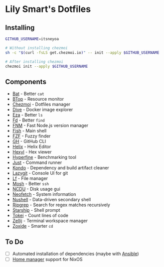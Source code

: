 # Lily Smart's Dotfiles

## Installing

```sh
GITHUB_USERNAME=itsneyoa

# Without installing chezmoi
sh -c "$(curl -fsLS get.chezmoi.io)" -- init --apply $GITHUB_USERNAME

# After installing chezmoi
chezmoi init --apply $GITHUB_USERNAME
```

## Components

- [Bat](https://github.com/sharkdp/bat) - Better `cat`
- [BTop](https://github.com/aristocratos/btop) - Resource monitor
- [Chezmoi](https://chezmoi.io) - Dotfiles manager
- [Dive](https://github.com/wagoodman/dive) - Docker image explorer
- [Eza](https://github.com/eza-community/eza) - Better `ls`
- [Fd](https://github.com/sharkdp/fd) - Better `find`
- [FNM](https://github.com/Schniz/fnm) - Fast Node.js version manager
- [Fish](https://fishshell.com) - Main shell
- [FZF](https://github.com/junegunn/fzf) - Fuzzy finder
- [GH](https://cli.github.com) - GitHub CLI
- [Helix](https://helix-editor.com) - Helix Editor
- [Hexyl](https://github.com/sharkdp/hexyl) - Hex viewer
- [Hyperfine](https://github.com/sharkdp/hyperfine) - Benchmarking tool
- [Just](https://github.com/casey/just) - Command runner
- [Kondo](https://github.com/tbillington/kondo) - Dependency and build artifact cleaner
- [Lazygit](https://github.com/jesseduffield/lazygit) - Console UI for git
- [Lf](https://github.com/gokcehan/lf) - File manager
- [Mosh](https://mosh.org/) - Better `ssh`
- [NCDU](https://dev.yorhel.nl/ncdu) - Disk usage gui
- [Neofetch](https://github.com/dylanaraps/neofetch) - System information
- [Nushell](https://www.nushell.sh) - Data-driven secondary shell
- [Ripgrep](https://github.com/BurntSushi/ripgrep) - Search for regex matches recursively
- [Starship](https://starship.rs) - Shell prompt
- [Tokei](https://github.com/XAMPPRocky/tokei) - Count lines of code
- [Zellij](https://zellij.dev) - Terminal workspace manager
- [Zoxide](https://github.com/ajeetdsouza/zoxide) - Smarter `cd`

## To Do
- [ ] Automated installation of dependencies (maybe with [Ansible](https://www.ansible.com/))
- [ ] [Home manager](https://github.com/nix-community/home-manager) support for NixOS
